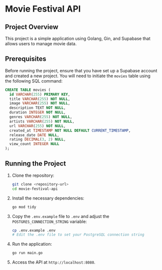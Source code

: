 # Movie Festival API

## Project Overview
This project is a simple application using Golang, Gin, and Supabase that allows users to manage movie data.

## Prerequisites
Before running the project, ensure that you have set up a Supabase account and created a new project. You will need to initiate the `movies` table using the following SQL command:

```sql
CREATE TABLE movies (
  id VARCHAR(255) PRIMARY KEY,
  title VARCHAR(255) NOT NULL,
  image VARCHAR(255) NOT NULL,
  description TEXT NOT NULL,
  duration INTEGER NOT NULL,
  genres VARCHAR(255) NOT NULL,
  artists VARCHAR(255) NOT NULL,
  url VARCHAR(255) NOT NULL,
  created_at TIMESTAMP NOT NULL DEFAULT CURRENT_TIMESTAMP,
  release_date DATE NULL,
  rating DECIMAL(3, 2) NULL,
  view_count INTEGER NULL
);
```

## Running the Project
1. Clone the repository:
   ```bash
   git clone <repository-url>
   cd movie-festival-api
   ```

2. Install the necessary dependencies:
   ```bash
   go mod tidy
   ```

3. Copy the `.env.example` file to `.env` and adjust the `POSTGRES_CONNECTION_STRING` variable:
   ```bash
   cp .env.example .env
   # Edit the .env file to set your PostgreSQL connection string
   ```

4. Run the application:
   ```bash
   go run main.go
   ```

5. Access the API at `http://localhost:8080`.
